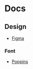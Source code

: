 # Docs

## Design

-   [Figma](https://www.figma.com/file/AnL18DKGLfAfbF7G0QdcfU/Learning-Portrait-2.0?type=design&node-id=349-1363&mode=design&t=Yn1e9BAz1DQiTfpr-0)

### Font

-   [Poppins](https://fonts.google.com/specimen/Poppins)
